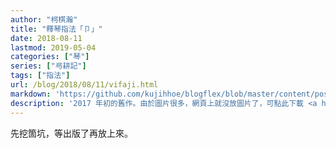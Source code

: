 ```yaml
---
author: "柯棋瀚"
title: "釋琴指法「卩」"
date: 2018-08-11
lastmod: 2019-05-04
categories: ["琴"]
series: ["㢧耕記"]
tags: ["指法"]
url: /blog/2018/08/11/vifaji.html
markdown: 'https://github.com/kujihhoe/blogflex/blob/master/content/post/2018-08-11-vifaji.md'
description: '2017 年初的舊作。由於圖片很多，網頁上就沒放圖片了，可點此下載 <a href="" target="\_blank">PDF</a> 閱讀。'
---
```


先挖箇坑，等出版了再放上來。
